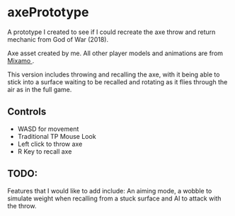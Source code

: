 # axePrototype

A prototype I created to see if I could recreate the axe throw and return mechanic from God of War (2018).

Axe asset created by me. All other player models and animations are from <a href="https://www.mixamo.com/"> Mixamo </a>.

This version includes throwing and recalling the axe, with it being able to stick into a surface waiting to be recalled and rotating as it flies through the air as in the full game.

## Controls
- WASD for movement
- Traditional TP Mouse Look
- Left click to throw axe
- R Key to recall axe

## TODO:
Features that I would like to add include: An aiming mode, a wobble to simulate weight when recalling from a stuck surface and AI to attack with the throw.
